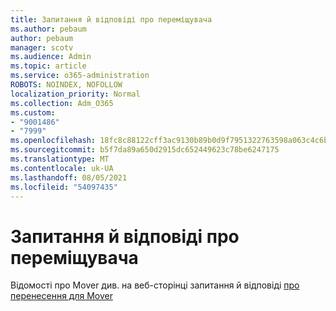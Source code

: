 ```yaml
---
title: Запитання й відповіді про переміщувача
ms.author: pebaum
author: pebaum
manager: scotv
ms.audience: Admin
ms.topic: article
ms.service: o365-administration
ROBOTS: NOINDEX, NOFOLLOW
localization_priority: Normal
ms.collection: Adm_O365
ms.custom:
- "9001486"
- "7999"
ms.openlocfilehash: 18fc8c88122cff3ac9130b89b0d9f7951322763598a063c4c6b2ff737289599e
ms.sourcegitcommit: b5f7da89a650d2915dc652449623c78be6247175
ms.translationtype: MT
ms.contentlocale: uk-UA
ms.lasthandoff: 08/05/2021
ms.locfileid: "54097435"
---
```

# <a name="mover-faq"></a>Запитання й відповіді про переміщувача

Відомості про Mover див. на веб-сторінці запитання й відповіді [про перенесення для Mover](https://docs.microsoft.com/sharepointmigration/mover-migration-faq)
